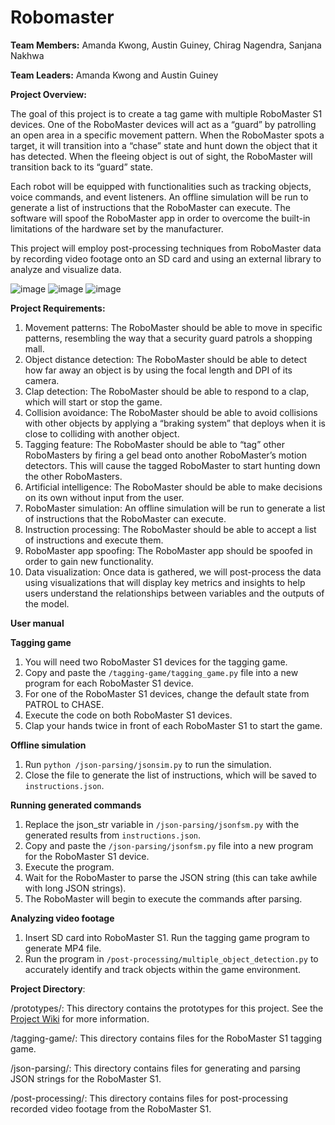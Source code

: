 # Robomaster

**Team Members:** Amanda Kwong, Austin Guiney, Chirag Nagendra, Sanjana Nakhwa

**Team Leaders:** Amanda Kwong and Austin Guiney

**Project Overview:**

The goal of this project is to create a tag game with multiple RoboMaster S1 devices. One of the RoboMaster devices will act as a “guard” by patrolling an open area in a specific movement pattern. When the RoboMaster spots a target, it will transition into a “chase” state and hunt down the object that it has detected. When the fleeing object is out of sight, the RoboMaster will transition back to its “guard” state. 

Each robot will be equipped with functionalities such as tracking objects, voice commands, and event listeners. An offline simulation will be run to generate a list of instructions that the RoboMaster can execute. The software will spoof the RoboMaster app in order to overcome the built-in limitations of the hardware set by the manufacturer.

This project will employ post-processing techniques from RoboMaster data by recording video footage onto an SD card and using an external library to analyze and visualize data.

![image](https://docs.google.com/presentation/d/17KVjK4jgCT5gDZ-LI31GjueFUYzlkRkp/edit?usp=sharing&ouid=117853640078030559136&rtpof=true&sd=true)
![image](https://technabob.com/blog/wp-content/uploads/2019/06/dji_robomaster_s1_robot_3.jpg)
![image](https://pavcreations.com/wp-content/uploads/2022/05/pav-creations-enemy-AI-diagram-finite-state-machine3.png)

**Project Requirements:**
1. Movement patterns: The RoboMaster should be able to move in specific patterns, resembling the way that a security guard patrols a shopping mall.
2. Object distance detection: The RoboMaster should be able to detect how far away an object is by using the focal length and DPI of its camera.
3. Clap detection: The RoboMaster should be able to respond to a clap, which will start or stop the game.
4. Collision avoidance: The RoboMaster should be able to avoid collisions with other objects by applying a “braking system” that deploys when it is close to colliding with another object.
5. Tagging feature: The RoboMaster should be able to “tag” other RoboMasters by firing a gel bead onto another RoboMaster’s motion detectors. This will cause the tagged RoboMaster to start hunting down the other RoboMasters.
6. Artificial intelligence: The RoboMaster should be able to make decisions on its own without input from the user.
7. RoboMaster simulation: An offline simulation will be run to generate a list of instructions that the RoboMaster can execute.
8. Instruction processing: The RoboMaster should be able to accept a list of instructions and execute them.
9. RoboMaster app spoofing: The RoboMaster app should be spoofed in order to gain new functionality.
10. Data visualization: Once data is gathered, we will post-process the data using visualizations that will display key metrics and insights to help users understand the relationships between variables and the outputs of the model.

**User manual**

**Tagging game**

1. You will need two RoboMaster S1 devices for the tagging game.
2. Copy and paste the ``/tagging-game/tagging_game.py`` file into a new program for each RoboMaster S1 device.
3. For one of the RoboMaster S1 devices, change the default state from PATROL to CHASE.
4. Execute the code on both RoboMaster S1 devices.
5. Clap your hands twice in front of each RoboMaster S1 to start the game.

**Offline simulation**
1. Run ``python /json-parsing/jsonsim.py`` to run the simulation.
2. Close the file to generate the list of instructions, which will be saved to ``instructions.json``.

**Running generated commands**
1. Replace the json_str variable in ```/json-parsing/jsonfsm.py``` with the generated results from ``instructions.json``.
2. Copy and paste the ``/json-parsing/jsonfsm.py`` file into a new program for the RoboMaster S1 device.
3. Execute the program.
4. Wait for the RoboMaster to parse the JSON string (this can take awhile with long JSON strings).
5. The RoboMaster will begin to execute the commands after parsing.

**Analyzing video footage**
1. Insert SD card into RoboMaster S1. Run the tagging game program to generate MP4 file.
2. Run the program in ```/post-processing/multiple_object_detection.py``` to accurately identify and track objects within the game environment.

**Project Directory**:

/prototypes/: This directory contains the prototypes for this project. See the [Project Wiki](https://github.com/amandakwong898/robomaster/wiki/Prototypes) for more information.

/tagging-game/: This directory contains files for the RoboMaster S1 tagging game.

/json-parsing/: This directory contains files for generating and parsing JSON strings for the RoboMaster S1.

/post-processing/: This directory contains files for post-processing recorded video footage from the RoboMaster S1.

